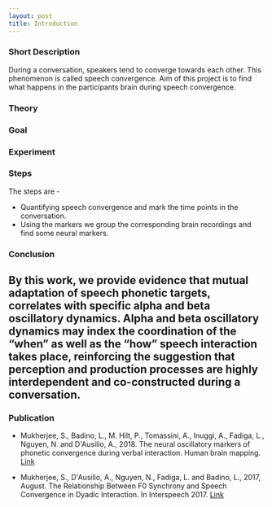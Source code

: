 ```yaml
---
layout: post
title: Introduction
---
```

### Short Description

During a conversation, speakers tend to converge towards each other. This phenomenon is called speech convergence. Aim of this project is to find what happens in the participants brain during speech convergence.

### Theory

### Goal

### Experiment

### Steps

The steps are -
* Quantifying speech convergence and mark the time points in the conversation.
* Using the markers we group the corresponding brain recordings and find some neural markers.

### Conclusion

By this work, we provide evidence that mutual adaptation of speech phonetic targets, correlates with specific alpha and beta oscillatory dynamics. Alpha and beta oscillatory dynamics may index the coordination of the “when” as well as the “how” speech interaction takes place, reinforcing the suggestion that perception and production processes are highly interdependent and co-constructed during a conversation.
-----

### Publication

* Mukherjee, S., Badino, L., M. Hilt, P., Tomassini, A., Inuggi, A., Fadiga, L., Nguyen, N. and D'Ausilio, A., 2018. The neural oscillatory markers of phonetic convergence during verbal interaction. Human brain mapping. [Link](https://www.ncbi.nlm.nih.gov/pubmed/30240542)
 
* Mukherjee, S., D'Ausilio, A., Nguyen, N., Fadiga, L. and Badino, L., 2017, August. The Relationship Between F0 Synchrony and Speech Convergence in Dyadic Interaction. In Interspeech 2017. [Link](https://hal.archives-ouvertes.fr/hal-01579789/document)




